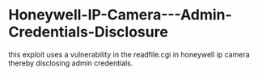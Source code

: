 # Honeywell-IP-Camera---Admin-Credentials-Disclosure
this exploit uses a vulnerability in the readfile.cgi in honeywell ip camera thereby disclosing admin credentials.

